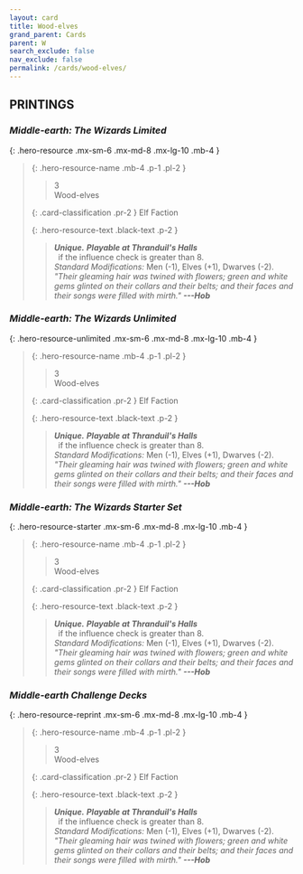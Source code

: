 ```yaml
---
layout: card
title: Wood-elves
grand_parent: Cards
parent: W
search_exclude: false
nav_exclude: false
permalink: /cards/wood-elves/
---
```


## PRINTINGS


### _Middle-earth: The Wizards Limited_

{: .hero-resource .mx-sm-6 .mx-md-8 .mx-lg-10 .mb-4 }
> {: .hero-resource-name .mb-4 .p-1 .pl-2 }
> > <div class="card-mp">3</div>
> > <div class="card-name">Wood-elves</div>
>
> {: .card-classification .pr-2 }
> Elf Faction
>
> {: .hero-resource-text .black-text .p-2 }
> > _**Unique.**_ ***Playable at Thranduil's Halls*** <br>&ensp;if the influence check is greater than 8. <br>_Standard Modifications:_ Men (-1), Elves (+1), Dwarves (-2). <br>_"Their gleaming hair was twined with flowers; green and white gems glinted on their collars and their belts; and their faces and their songs were filled with mirth."_ ***---&#65279;Hob*** 
> 

### _Middle-earth: The Wizards Unlimited_

{: .hero-resource-unlimited .mx-sm-6 .mx-md-8 .mx-lg-10 .mb-4 }
> {: .hero-resource-name .mb-4 .p-1 .pl-2 }
> > <div class="card-mp">3</div>
> > <div class="card-name">Wood-elves</div>
>
> {: .card-classification .pr-2 }
> Elf Faction
>
> {: .hero-resource-text .black-text .p-2 }
> > _**Unique.**_ ***Playable at Thranduil's Halls*** <br>&ensp;if the influence check is greater than 8. <br>_Standard Modifications:_ Men (-1), Elves (+1), Dwarves (-2). <br>_"Their gleaming hair was twined with flowers; green and white gems glinted on their collars and their belts; and their faces and their songs were filled with mirth."_ ***---&#65279;Hob*** 
> 

### _Middle-earth: The Wizards Starter Set_

{: .hero-resource-starter .mx-sm-6 .mx-md-8 .mx-lg-10 .mb-4 }
> {: .hero-resource-name .mb-4 .p-1 .pl-2 }
> > <div class="card-mp">3</div>
> > <div class="card-name">Wood-elves</div>
>
> {: .card-classification .pr-2 }
> Elf Faction
>
> {: .hero-resource-text .black-text .p-2 }
> > _**Unique.**_ ***Playable at Thranduil's Halls*** <br>&ensp;if the influence check is greater than 8. <br>_Standard Modifications:_ Men (-1), Elves (+1), Dwarves (-2). <br>_"Their gleaming hair was twined with flowers; green and white gems glinted on their collars and their belts; and their faces and their songs were filled with mirth."_ ***---&#65279;Hob*** 
> 

### _Middle-earth Challenge Decks_

{: .hero-resource-reprint .mx-sm-6 .mx-md-8 .mx-lg-10 .mb-4 }
> {: .hero-resource-name .mb-4 .p-1 .pl-2 }
> > <div class="card-mp">3</div>
> > <div class="card-name">Wood-elves</div>
>
> {: .card-classification .pr-2 }
> Elf Faction
>
> {: .hero-resource-text .black-text .p-2 }
> > _**Unique.**_ ***Playable at Thranduil's Halls*** <br>&ensp;if the influence check is greater than 8. <br>_Standard Modifications:_ Men (-1), Elves (+1), Dwarves (-2). <br>_"Their gleaming hair was twined with flowers; green and white gems glinted on their collars and their belts; and their faces and their songs were filled with mirth."_ ***---&#65279;Hob*** 
> 
